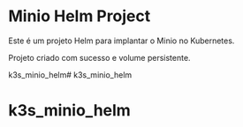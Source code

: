# Minio Helm Project
Este é um projeto Helm para implantar o Minio no Kubernetes.

Projeto criado com sucesso e volume persistente. 

k3s_minio_helm# k3s_minio_helm
# k3s_minio_helm
